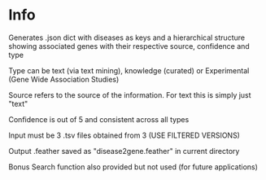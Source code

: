 # Info 

Generates .json dict with diseases as keys and a hierarchical structure showing associated genes with their respective source, confidence and type

Type can be text (via text mining), knowledge (curated) or Experimental (Gene Wide Association Studies)

Source refers to the source of the information. For text this is simply just "text"

Confidence is out of 5 and consistent across all types
 
Input must be 3 .tsv files obtained from 3 (USE FILTERED VERSIONS)
 
Output .feather saved as "disease2gene.feather" in current directory

Bonus Search function also provided but not used (for future applications)